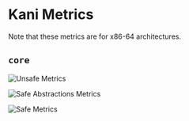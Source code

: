 # Kani Metrics

Note that these metrics are for x86-64 architectures.

## `core`
![Unsafe Metrics](core_unsafe_metrics.png)

![Safe Abstractions Metrics](core_safe_abstractions_metrics.png)

![Safe Metrics](core_safe_metrics.png)
